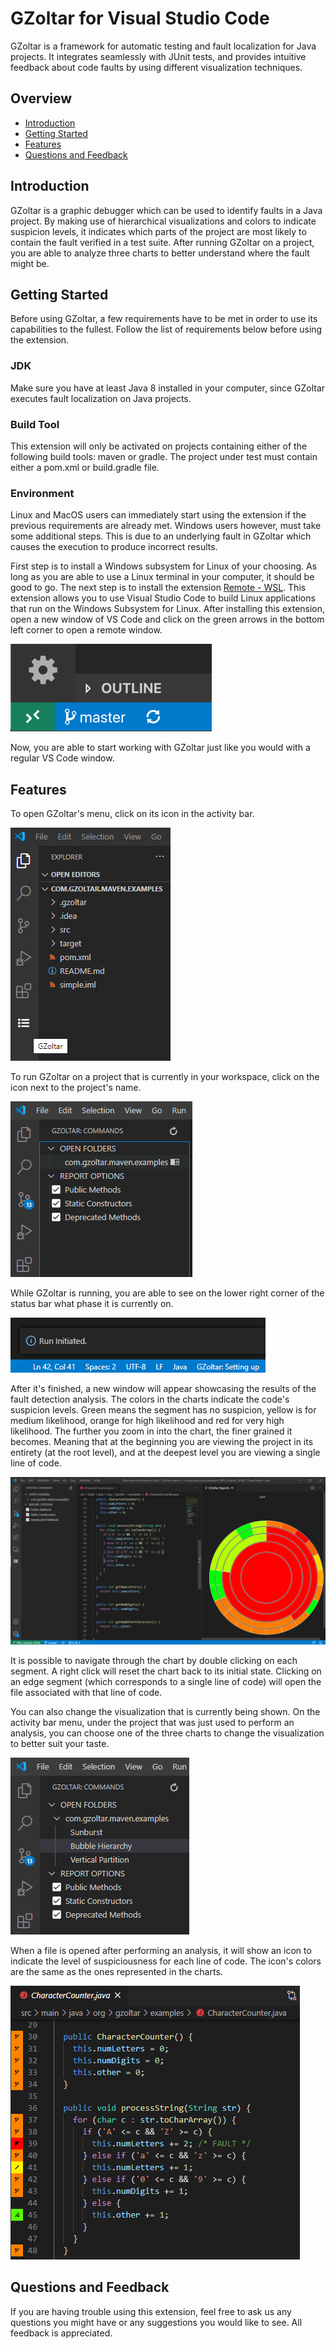 # GZoltar for Visual Studio Code

GZoltar is a framework for automatic testing and fault localization for Java projects. It integrates seamlessly with JUnit tests, and provides intuitive feedback about code faults by using different visualization techniques.

## Overview

* [Introduction](#introduction)
* [Getting Started](#getting-started)
* [Features](#features)
* [Questions and Feedback](#questions-and-feedback)

## Introduction

GZoltar is a graphic debugger which can be used to identify faults in a Java project. By making use of hierarchical visualizations and colors to indicate suspicion levels, it indicates which parts of the project are most likely to contain the fault verified in a test suite. After running GZoltar on a project, you are able to analyze three charts to better understand where the fault might be.

## Getting Started

Before using GZoltar, a few requirements have to be met in order to use its capabilities to the fullest. Follow the list of requirements below before using the extension.

### JDK

Make sure you have at least Java 8 installed in your computer, since GZoltar executes fault localization on Java projects.

### Build Tool

This extension will only be activated on projects containing either of the following build tools: maven or gradle. The project under test must contain either a pom.xml or build.gradle file.

### Environment

Linux and MacOS users can immediately start using the extension if the previous requirements are already met. Windows users however, must take some additional steps. This is due to an underlying fault in GZoltar which causes the execution to produce incorrect results.

First step is to install a Windows subsystem for Linux of your choosing. As long as you are able to use a Linux terminal in your computer, it should be good to go. The next step is to install the extension [Remote - WSL](https://marketplace.visualstudio.com/items?itemName=ms-vscode-remote.remote-wsl). This extension allows you to use Visual Studio Code to build Linux applications that run on the Windows Subsystem for Linux. After installing this extension, open a new window of VS Code and click on the green arrows in the bottom left corner to open a remote window.

![Remote Dev Status Bar](https://github.com/Klaysb/vscode-gzoltar/blob/master/resources/docs/remote-dev-status-bar.png?raw=true)

Now, you are able to start working with GZoltar just like you would with a regular VS Code window.

## Features

To open GZoltar's menu, click on its icon in the activity bar.

![GZoltar Activity Bar](https://github.com/Klaysb/vscode-gzoltar/blob/master/resources/docs/barui.png?raw=true)

To run GZoltar on a project that is currently in your workspace, click on the icon next to the project's name.

![GZoltar Commands](https://github.com/Klaysb/vscode-gzoltar/blob/master/resources/docs/gcmds.png?raw=true)

While GZoltar is running, you are able to see on the lower right corner of the status bar what phase it is currently on.

![GZoltar Status Bar](https://github.com/Klaysb/vscode-gzoltar/blob/master/resources/docs/statusbar.png?raw=true)

After it's finished, a new window will appear showcasing the results of the fault detection analysis. The colors in the charts indicate the code's suspicion levels. Green means the segment has no suspicion, yellow is for medium likelihood, orange for high likelihood and red for very high likelihood. The further you zoom in into the chart, the finer grained it becomes. Meaning that at the beginning you are viewing the project in its entirety (at the root level), and at the deepest level you are viewing a single line of code.

![GZoltar Results](https://github.com/Klaysb/vscode-gzoltar/blob/master/resources/docs/result.png?raw=true)

It is possible to navigate through the chart by double clicking on each segment. A right click will reset the chart back to its initial state. Clicking on an edge segment (which corresponds to a single line of code) will open the file associated with that line of code.

You can also change the visualization that is currently being shown. On the activity bar menu, under the project that was just used to perform an analysis, you can choose one of the three charts to change the visualization to better suit your taste.

![GZoltar Options](https://github.com/Klaysb/vscode-gzoltar/blob/master/resources/docs/options.png?raw=true)

When a file is opened after performing an analysis, it will show an icon to indicate the level of suspiciousness for each line of code. The icon's colors are the same as the ones represented in the charts.

![GZoltar Open File](https://github.com/Klaysb/vscode-gzoltar/blob/master/resources/docs/openfile.png?raw=true)

## Questions and Feedback

If you are having trouble using this extension, feel free to ask us any questions you might have or any suggestions you would like to see. All feedback is appreciated.